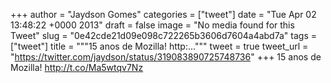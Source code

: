 
+++
author = "Jaydson Gomes"
categories = ["tweet"]
date = "Tue Apr 02 13:48:22 +0000 2013"
draft = false
image = "No media found for this Tweet"
slug = "0e42cde21d09e098c722265b3606d7604a4abd7a"
tags = ["tweet"]
title = """15 anos de Mozilla! http:..."""
tweet = true
tweet_url = "https://twitter.com/jaydson/status/319083890725748736"
+++
15 anos de Mozilla! http://t.co/Ma5wtqv7Nz

